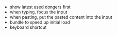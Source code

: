 - show latest used dongers first
- when typing, focus the input
- when pasting, put the pasted content into the input
- bundle to speed up initial load
- keyboard shortcut
